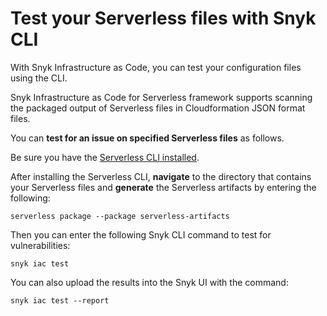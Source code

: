 # Test your Serverless files with Snyk CLI

With Snyk Infrastructure as Code, you can test your configuration files using the CLI.

Snyk Infrastructure as Code for Serverless framework supports scanning the packaged output of Serverless files in Cloudformation JSON format files.

You can **test for an issue on specified Serverless files** as follows.

Be sure you have the [Serverless CLI installed](https://www.serverless.com/framework/docs/getting-started).

After installing the Serverless CLI, **navigate** to the directory that contains your Serverless files and **generate** the Serverless artifacts by entering the following:

```
serverless package --package serverless-artifacts
```

Then you can enter the following Snyk CLI command to test for vulnerabilities:

```
snyk iac test
```

You can also upload the results into the Snyk UI with the command:

```
snyk iac test --report
```

